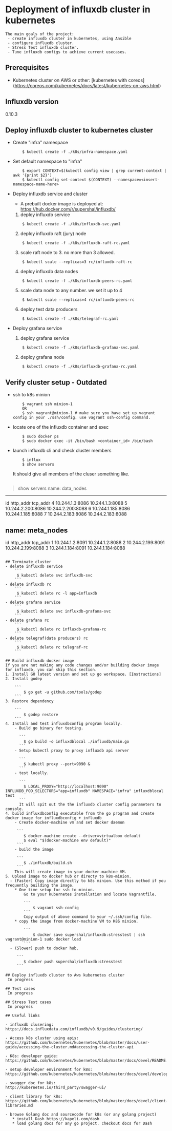 # Deployment of influxdb cluster in kubernetes

	The main goals of the project:
	 - create influxdb cluster in kubernetes, using Ansible
	 - configure influxdb cluster.
	 - Stress Test influxdb cluster.
	 - Tune influxdb configs to achieve current usecases.

## Prerequisites
- Kubernetes cluster on AWS or other:
  [kubernetes with coreos] (https://coreos.com/kubernetes/docs/latest/kubernetes-on-aws.html)

## Influxdb version
   0.10.3

## Deploy influxdb cluster to kubernetes cluster
- Create "infra" namespace
	
	```
		$ kubectl create -f ./k8s/infra-namespace.yaml
	```
- Set default namespace to "infra"
	
	```
		$ export CONTEXT=$(kubectl config view | grep current-context | awk '{print $2}')
		$ kubectl config set-context $(CONTEXT) --namespace=<insert-namespace-name-here>
	``` 
- Deploy influxdb service and cluster
	- A prebuilt docker image is deployed at: https://hub.docker.com/r/supershal/influxdb/
	1. deploy influxdb service
	```
		$ kubectl create -f ./k8s/influxdb-svc.yaml
	```
	2. deploy influxdb raft (jury) node
	```
		$ kubectl create -f ./k8s/influxdb-raft-rc.yaml
	```
	3. scale raft node to 3. no more than 3 allowed.
	```
		$ kubectl scale --replicas=3 rc/influxdb-raft-rc
	```
	4. deploy influxdb data nodes
	```
		$ kubectl create -f ./k8s/influxdb-peers-rc.yaml
	```
	5. scale data node to any number. we set it up to 4
	```
		$ kubectl scale --replicas=4 rc/influxdb-peers-rc
	```
	6. deploy test data producers
	```
		$ kubectl create -f ./k8s/telegraf-rc.yaml
	```

- Deploy grafana service
	1. deploy grafana service
	```
		$ kubectl create -f ./k8s/influxdb-grafana-svc.yaml
	```
	2. deploy grafana node
	```
		$ kubectl create -f ./k8s/influxdb-grafana-rc.yaml
	```
	
## Verify cluster setup - Outdated

- ssh to k8s minion
	
	```
		$ vagrant ssh minion-1
		OR
		$ ssh vagrant@minion-1 # make sure you have set up vagrant config in your ./ssh/config. use vagrant ssh-config command.
	```
- locate one of the influxdb container and exec

	```
		$ sudo docker ps
		$ sudo docker exec -it /bin/bash <container_id> /bin/bash
	```
- launch influxdb cli and check cluster members

	```
		$ influx
		$ show servers
	```
	It should give all members of the cluser something like.

	```
> show servers
name: data_nodes
----------------
id	http_addr		tcp_addr
4	10.244.1.3:8086		10.244.1.3:8088
5	10.244.2.200:8086	10.244.2.200:8088
6	10.244.1.185:8086	10.244.1.185:8088
7	10.244.2.183:8086	10.244.2.183:8088


name: meta_nodes
----------------
id	http_addr		tcp_addr
1	10.244.1.2:8091		10.244.1.2:8088
2	10.244.2.199:8091	10.244.2.199:8088
3	10.244.1.184:8091	10.244.1.184:8088
```

## Terminate cluster
- delete influxdb service
	```
	 $ kubectl delete svc influxdb-svc
	``` 
- delete influxdb rc
	```
 	 $ kubectl delete rc -l app=influxdb
	```
- delete grafana service
	```
	 $ kubectl delete svc influxdb-grafana-svc
	``` 
- delete grafana rc
	```
 	 $ kubectl delete rc influxdb-grafana-rc
	```
- delete telegraf(data producers) rc
	```
 	 $ kubectl delete rc telegraf-rc
	```

## Build influxdb docker image
If you are not making any code changes and/or building docker image for influxdb, you can skip this section.
1. Install GO latest version and set up go workspace. [Instructions]
2. Install godep

	```
		$ go get -u github.com/tools/godep
	```
3. Restore dependency

	```
		$ godep restore
	```
4. Install and test influxdbconfig program locally.
	- Build go binary for testing.

      ```
		$ go build -o influxdblocal ./influxdb/main.go
      ```
    - Setup kubectl proxy to proxy influxdb api server
   
      ```
      	$ kubectl proxy --port=9090 &
      ```
    - test locally. 
   
      ```
      	$ LOCAL_PROXY="http://localhost:9090" INFLUXDB_POD_SELECTORS="app=influxdb" NAMESPACE="infra" influxdblocal test
      ```
      It will spit out the the influxdb cluster config parameters to console.
4. build influxdbconfig executable from the go program and create docker image for influxdbconfig + influxdb
	- Create docker-machine vm and set docker daemon

	 ```
	 	$ docker-machine create --driver=virtualbox default
	 	$ eval "$(docker-machine env default)"
	 ```
	- build the image

	 ```
		$ ./influxdb/build.sh
	 ```
	This will create image in your docker-machine VM.
5. Upload image to docker hub or directy to k8s-minion.
  - (Faster) Copy image directly to k8s minion. Use this method if you frequently building the image.
    * One time setup for ssh to minion.
    	Go to your kubernetes installation and locate Vagrantfile.
  	
  		```
  			$ vagrant ssh-config
  		```
  		Copy output of above command to your ~/.ssh/config file.
    * copy the image from docker-machine VM to K8S minion.
    
    	```
    		$ docker save supershal/influxdb:stresstest | ssh vagrant@minion-1 sudo docker load
    	```
  - (Slower) push to docker hub. 
  
  	 ```
  	 	$ docker push supershal/influxdb:stresstest
  	 ```

## Deploy influxdb cluster to Aws kubernetes cluster
 In progress

## Test cases
 In progress

## Stress Test cases
 In progress

## Useful links

- influxdb clusering:
https://docs.influxdata.com/influxdb/v0.9/guides/clustering/

- Access k8s cluster using apis:
https://github.com/kubernetes/kubernetes/blob/master/docs/user-guide/accessing-the-cluster.md#accessing-the-cluster-api

- K8s: developer guide: 
https://github.com/kubernetes/kubernetes/blob/master/docs/devel/README.md

- setup developer environment for k8s:
https://github.com/kubernetes/kubernetes/blob/master/docs/devel/development.md

- swagger doc for k8s:
http://kubernetes.io/third_party/swagger-ui/

- client library for k8s:
https://github.com/kubernetes/kubernetes/blob/master/docs/devel/client-libraries.md

- browse Golang doc and sourcecode for k8s (or any golang project)
   * install Dash https://kapeli.com/dash 
   * load golang docs for any go project. checkout docs for Dash
